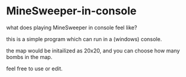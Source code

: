 # MineSweeper-in-console
what does playing MineSweeper in console feel like?

this is a simple program which can run in a (windows) console.

the map would be initailized as 20x20, and you can choose how many bombs in the map.

feel free to use or edit.
